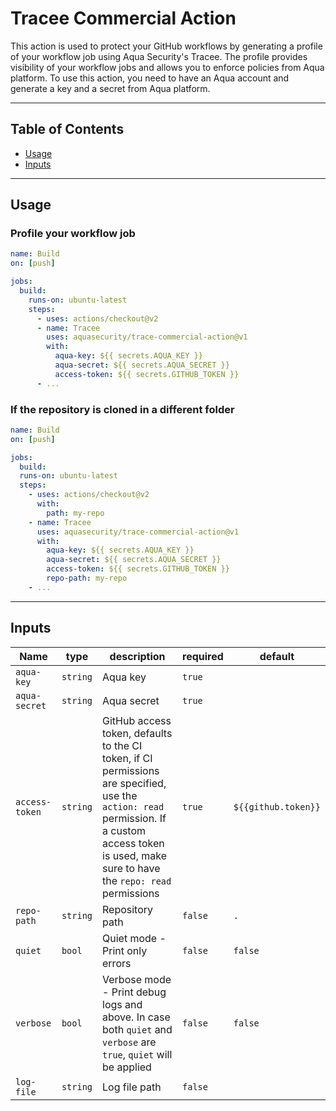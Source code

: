 # Tracee Commercial Action

This action is used to protect your GitHub workflows by generating a profile of your workflow job using Aqua Security's Tracee.
The profile provides visibility of your workflow jobs and allows you to enforce policies from Aqua platform.
To use this action, you need to have an Aqua account and generate a key and a secret from Aqua platform.

---

## Table of Contents

- [Usage](#usage)
- [Inputs](#inputs)

---

## Usage

### Profile your workflow job

```yaml
name: Build
on: [push]

jobs:
  build:
    runs-on: ubuntu-latest
    steps:
      - uses: actions/checkout@v2
      - name: Tracee
        uses: aquasecurity/trace-commercial-action@v1
        with:
          aqua-key: ${{ secrets.AQUA_KEY }}
          aqua-secret: ${{ secrets.AQUA_SECRET }}
          access-token: ${{ secrets.GITHUB_TOKEN }}
      - ...
```

### If the repository is cloned in a different folder

```yaml
name: Build
on: [push]

jobs:
  build:
  runs-on: ubuntu-latest
  steps:
    - uses: actions/checkout@v2
      with:
        path: my-repo
    - name: Tracee
      uses: aquasecurity/trace-commercial-action@v1
      with:
        aqua-key: ${{ secrets.AQUA_KEY }}
        aqua-secret: ${{ secrets.AQUA_SECRET }}
        access-token: ${{ secrets.GITHUB_TOKEN }}
        repo-path: my-repo
    - ...
```

---

## Inputs

| Name           | type     | description                                                                                                                                                                                         | required | default             |
| -------------- | -------- | --------------------------------------------------------------------------------------------------------------------------------------------------------------------------------------------------- | -------- | ------------------- |
| `aqua-key`     | `string` | Aqua key                                                                                                                                                                                            | `true`   |                     |
| `aqua-secret`  | `string` | Aqua secret                                                                                                                                                                                         | `true`   |                     |
| `access-token` | `string` | GitHub access token, defaults to the CI token, if CI permissions are specified, use the `action: read` permission. If a custom access token is used, make sure to have the `repo: read` permissions | `true`   | `${{github.token}}` |
| `repo-path`    | `string` | Repository path                                                                                                                                                                                     | `false`  | `.`                 |
| `quiet`        | `bool`   | Quiet mode - Print only errors                                                                                                                                                                      | `false`  | `false`             |
| `verbose`      | `bool`   | Verbose mode - Print debug logs and above. In case both `quiet` and `verbose` are `true`, `quiet` will be applied                                                                                   | `false`  | `false`             |
| `log-file`     | `string` | Log file path                                                                                                                                                                                       | `false`  |                     |
